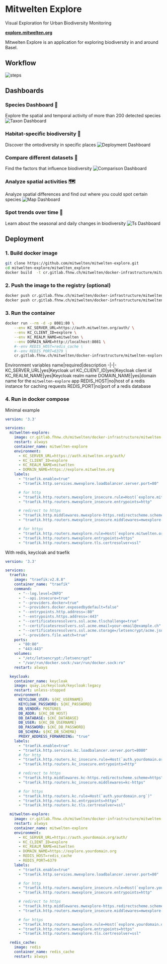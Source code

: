 # Mitwelten Explore 
Visual Exploration for Urban Biodiversity Monitoring

**[explore.mitwelten.org](https://explore.mitwelten.org)**


Mitwelten Explore is an application for exploring biodiversity in and around Basel.

## Workflow

![steps](mitwelten_explore/public/images/diagram-steps_github.png)

## Dashboards

### Species Dashboard 🦅
Explore the spatial and temporal activity of more than 200 detected species
![Taxon Dashboard](mitwelten_explore/public/images/taxond.png)

### Habitat-specific biodiversity 🌲
Discover the ontodiversity in specific places
![Deployment Dashboard](mitwelten_explore/public/images/deploymentd.png)

### Compare different datasets 🔬
Find the factors that influence biodiversity
![Comparison Dashboard](mitwelten_explore/public/images/compd.png)

### Analyze spatial activities 🗺
Analyze spatial differences and find out where you could spot certain species
![Map Dashboard](mitwelten_explore/public/images/mapd.png)

### Spot trends over time 📅
Learn about the seasonal and daily changes in biodiversity
![Ts Dashboard](mitwelten_explore/public/images/tsd.png)




## Deployment

### 1. Build docker image

```sh
git clone https://github.com/mitwelten/mitwelten-explore.git
cd mitwelten-explore/mitwelten_explore
docker build  -t cr.gitlab.fhnw.ch/mitwelten/docker-infrastructure/mitwelten-explore:0.1 .
```

### 2. Push the image to the registry (optional)

```sh
docker push cr.gitlab.fhnw.ch/mitwelten/docker-infrastructure/mitwelten-explore:0.1
docker push cr.gitlab.fhnw.ch/mitwelten/docker-infrastructure/mitwelten-explore:latest
```
### 3. Run the container
```sh
docker run --rm -d -p 8081:80 \
    --env KC_SERVER_URL=https://auth.mitwelten.org/auth/ \
    --env KC_CLIENT_ID=explore \
    --env KC_REALM_NAME=mitwelten \
    --env DOMAIN_NAME=http://localhost:8081 \
    #--env REDIS_HOST=redis_cache \
    #--env REDIS_PORT=6379 \
    cr.gitlab.fhnw.ch/mitwelten/docker-infrastructure/mitwelten-explore:latest
```

Environment variables
name|required|description
-|-|-
KC_SERVER_URL|yes|Keycloak url
KC_CLIENT_ID|yes|Keycloak client id
KC_REALM_NAME|yes|Keycloak realm name
DOMAIN_NAME|yes|domain name for the `mitwelten-explore` app
REDIS_HOST|no|host of a redis instance for caching requests
REDIS_PORT|no|port of a redis database


### 4. Run in docker compose

Minimal example
```yaml
version: '3.3'

services:
  mitwelten-explore:
    image: cr.gitlab.fhnw.ch/mitwelten/docker-infrastructure/mitwelten-explore:latest
    restart: always
    container_name: mitwelten-explore
    environment:
      - KC_SERVER_URL=https://auth.mitwelten.org/auth/
      - KC_CLIENT_ID=explore
      - KC_REALM_NAME=mitwelten
      - DOMAIN_NAME=https://explore.mitwelten.org
    labels:
      - "traefik.enable=true"
      - "traefik.http.services.mwexplore.loadbalancer.server.port=80"

      # for http
      - "traefik.http.routers.mwexplore_insecure.rule=Host(`explore.mitwelten.org`)"
      - "traefik.http.routers.mwexplore_insecure.entrypoints=http"

      # redirect to https
      - "traefik.http.middlewares.mwexplore-https.redirectscheme.scheme=https"
      - "traefik.http.routers.mwexplore_insecure.middlewares=mwexplore-https"

      # for https
      - "traefik.http.routers.mwexplore.rule=Host(`explore.mitwelten.org`)"
      - "traefik.http.routers.mwexplore.entrypoints=https"
      - "traefik.http.routers.mwexplore.tls.certresolver=ssl"
```

With redis, keycloak and traefik
```yaml
version: '3.3'

services:
  traefik:
    image: "traefik:v2.8.8"
    container_name: "traefik"
    command:
      - "--log.level=INFO"
      - "--api.insecure=true"
      - "--providers.docker=true"
      - "--providers.docker.exposedbydefault=false"
      - "--entrypoints.http.address=:80"
      - "--entrypoints.https.address=:443"
      - "--certificatesresolvers.ssl.acme.tlschallenge=true"
      - "--certificatesresolvers.ssl.acme.email=your-email@example.ch"
      - "--certificatesresolvers.ssl.acme.storage=/letsencrypt/acme.json"
      - "--providers.file.watch=true"
    ports:
      - "80:80"
      - "443:443"
    volumes:
      - "/etc/letsencrypt:/letsencrypt"
      - "/var/run/docker.sock:/var/run/docker.sock:ro"
    restart: always

  keycloak:
    container_name: keycloak
    image: quay.io/keycloak/keycloak:legacy
    restart: unless-stopped
    environment:
      KEYCLOAK_USER: ${KC_USERNAME}
      KEYCLOAK_PASSWORD: ${KC_PASSWORD}
      DB_VENDOR: POSTGRES
      DB_ADDR: ${KC_DB_HOST}
      DB_DATABASE: ${KC_DATABASE}
      DB_USER: ${KC_DB_USERNAME}
      DB_PASSWORD: ${KC_DB_PASSWORD}
      DB_SCHEMA: ${KC_DB_SCHEMA}
      PROXY_ADDRESS_FORWARDING: "true"
    labels:
      - "traefik.enable=true"
      - "traefik.http.services.kc.loadbalancer.server.port=8080"
      # for http
      - "traefik.http.routers.kc_insecure.rule=Host(`auth.yourdomain.org`)"
      - "traefik.http.routers.kc_insecure.entrypoints=http"

      # redirect to https
      - "traefik.http.middlewares.kc-https.redirectscheme.scheme=https"
      - "traefik.http.routers.kc_insecure.middlewares=kc-https"

      # for https
      - "traefik.http.routers.kc.rule=Host(`auth.yourdomain.org`)"
      - "traefik.http.routers.kc.entrypoints=https"
      - "traefik.http.routers.kc.tls.certresolver=ssl"

  mitwelten-explore:
    image: cr.gitlab.fhnw.ch/mitwelten/docker-infrastructure/mitwelten-explore:latest
    restart: always
    container_name: mitwelten-explore
    environment:
      - KC_SERVER_URL=https://auth.yourdomain.org/auth/
      - KC_CLIENT_ID=explore
      - KC_REALM_NAME=mitwelten
      - DOMAIN_NAME=https://explore.yourdomain.org
      - REDIS_HOST=redis_cache
      - REDIS_PORT=6379
    labels:
      - "traefik.enable=true"
      - "traefik.http.services.mwexplore.loadbalancer.server.port=80"

      # for http
      - "traefik.http.routers.mwexplore_insecure.rule=Host(`explore.yourdomain.org`)"
      - "traefik.http.routers.mwexplore_insecure.entrypoints=http"

      # redirect to https
      - "traefik.http.middlewares.mwexplore-https.redirectscheme.scheme=https"
      - "traefik.http.routers.mwexplore_insecure.middlewares=mwexplore-https"

      # for https
      - "traefik.http.routers.mwexplore.rule=Host(`explore.yourdomain.org`)"
      - "traefik.http.routers.mwexplore.entrypoints=https"
      - "traefik.http.routers.mwexplore.tls.certresolver=ssl"

  redis_cache:
    image: redis
    container_name: redis_cache
    restart: always
```